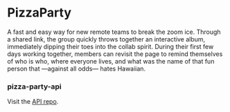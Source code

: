 # PizzaParty

A fast and easy way for new remote teams to break the zoom ice. Through a shared link, the group quickly throws together an interactive album, immediately dipping their toes into the collab spirit. During their first few days working together, members can revisit the page to remind themselves of who is who, where everyone lives, and what was the name of that fun person that —against all odds— hates Hawaiian.

### pizza-party-api

Visit the [API repo](https://github.com/osadezu/pizza-party-api/).
